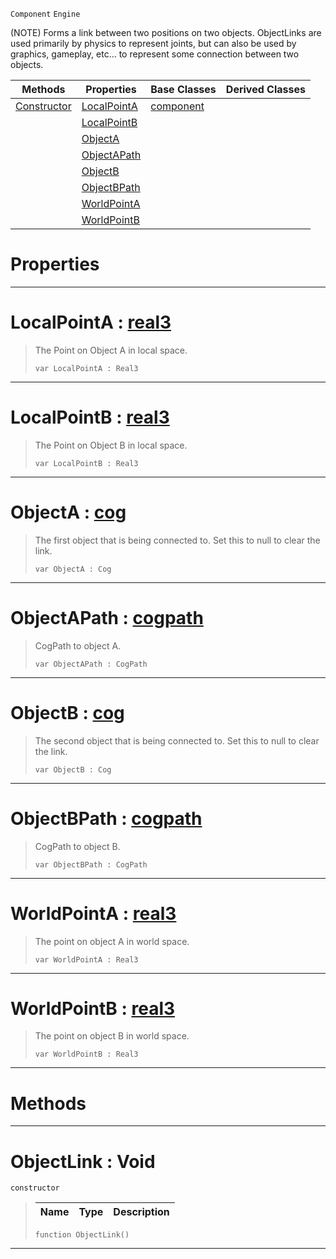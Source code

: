  `Component` `Engine`



(NOTE) Forms a link between two positions on two objects. ObjectLinks are used primarily by physics to represent joints, but can also be used by graphics, gameplay, etc... to represent some connection between two objects.

|Methods|Properties|Base Classes|Derived Classes|
|---|---|---|---|
|[ Constructor](https://plasmaengine.github.io/PlasmaDocs/Plasma1/C++/code_reference/class_reference/objectlink.markdown#objectlink-void)|[ LocalPointA](https://plasmaengine.github.io/PlasmaDocs/Plasma1/C++/code_reference/class_reference/objectlink.markdown#localpointa-plasma-engine)|[component](https://plasmaengine.github.io/PlasmaDocs/Plasma1/C++/code_reference/class_reference/component.markdown)| |
| |[ LocalPointB](https://plasmaengine.github.io/PlasmaDocs/Plasma1/C++/code_reference/class_reference/objectlink.markdown#localpointb-plasma-engine)| | |
| |[ ObjectA](https://plasmaengine.github.io/PlasmaDocs/Plasma1/C++/code_reference/class_reference/objectlink.markdown#objecta-plasma-engine-docu)| | |
| |[ ObjectAPath](https://plasmaengine.github.io/PlasmaDocs/Plasma1/C++/code_reference/class_reference/objectlink.markdown#objectapath-plasma-engine)| | |
| |[ ObjectB](https://plasmaengine.github.io/PlasmaDocs/Plasma1/C++/code_reference/class_reference/objectlink.markdown#objectb-plasma-engine-docu)| | |
| |[ ObjectBPath](https://plasmaengine.github.io/PlasmaDocs/Plasma1/C++/code_reference/class_reference/objectlink.markdown#objectbpath-plasma-engine)| | |
| |[ WorldPointA](https://plasmaengine.github.io/PlasmaDocs/Plasma1/C++/code_reference/class_reference/objectlink.markdown#worldpointa-plasma-engine)| | |
| |[ WorldPointB](https://plasmaengine.github.io/PlasmaDocs/Plasma1/C++/code_reference/class_reference/objectlink.markdown#worldpointb-plasma-engine)| | |


 #  Properties


---  
 #  LocalPointA : [real3](https://plasmaengine.github.io/PlasmaDocs/Plasma1/C++/code_reference/lightning_base_types/real3.markdown)

> The Point on Object A in local space.
> ``` lang=cpp, name=Lightning
> var LocalPointA : Real3


---  
 #  LocalPointB : [real3](https://plasmaengine.github.io/PlasmaDocs/Plasma1/C++/code_reference/lightning_base_types/real3.markdown)

> The Point on Object B in local space.
> ``` lang=cpp, name=Lightning
> var LocalPointB : Real3


---  
 #  ObjectA : [cog](https://plasmaengine.github.io/PlasmaDocs/Plasma1/C++/code_reference/class_reference/cog.markdown)

> The first object that is being connected to. Set this to null to clear the link.
> ``` lang=cpp, name=Lightning
> var ObjectA : Cog


---  
 #  ObjectAPath : [cogpath](https://plasmaengine.github.io/PlasmaDocs/Plasma1/C++/code_reference/class_reference/cogpath.markdown)

> CogPath to object A.
> ``` lang=cpp, name=Lightning
> var ObjectAPath : CogPath


---  
 #  ObjectB : [cog](https://plasmaengine.github.io/PlasmaDocs/Plasma1/C++/code_reference/class_reference/cog.markdown)

> The second object that is being connected to. Set this to null to clear the link.
> ``` lang=cpp, name=Lightning
> var ObjectB : Cog


---  
 #  ObjectBPath : [cogpath](https://plasmaengine.github.io/PlasmaDocs/Plasma1/C++/code_reference/class_reference/cogpath.markdown)

> CogPath to object B.
> ``` lang=cpp, name=Lightning
> var ObjectBPath : CogPath


---  
 #  WorldPointA : [real3](https://plasmaengine.github.io/PlasmaDocs/Plasma1/C++/code_reference/lightning_base_types/real3.markdown)

> The point on object A in world space.
> ``` lang=cpp, name=Lightning
> var WorldPointA : Real3


---  
 #  WorldPointB : [real3](https://plasmaengine.github.io/PlasmaDocs/Plasma1/C++/code_reference/lightning_base_types/real3.markdown)

> The point on object B in world space.
> ``` lang=cpp, name=Lightning
> var WorldPointB : Real3


---  
 #  Methods


---  
 #  ObjectLink : Void

 `constructor`

> 
> |Name|Type|Description|
> |---|---|---|
> ``` lang=cpp, name=Lightning
> function ObjectLink()
> ``` 


---  
 

 